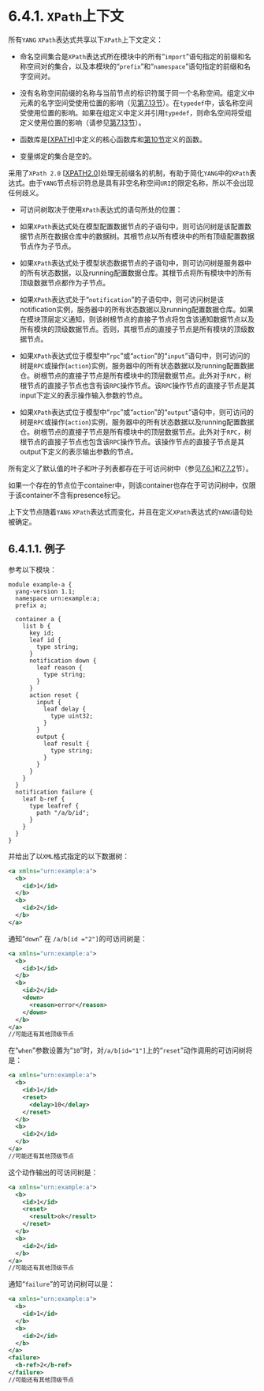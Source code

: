 # 6.4.1. `XPath`上下文

所有`YANG` `XPath`表达式共享以下`XPath`上下文定义：

- 命名空间集合是`XPath`表达式所在模块中的所有“`import`”语句指定的前缀和名称空间对的集合，以及本模块的“`prefix`”和“`namespace`”语句指定的前缀和名字空间对。

- 没有名称空间前缀的名称与当前节点的标识符属于同一个名称空间。组定义中元素的名字空间受使用位置的影响（见[第7.13节](../section-7/7.13.md)）。在`typedef`中，该名称空间受使用位置的影响。如果在组定义中定义并引用`typedef`，则命名空间将受组定义使用位置的影响（请参见[第7.13节](../section-7/7.13.md)）。

- 函数库是[[XPATH](https://tools.ietf.org/html/rfc7950#ref-XPATH)]中定义的核心函数库和[第10节](../section-10/README.md)定义的函数。

- 变量绑定的集合是空的。

采用了`XPath 2.0` [[XPATH2.0](https://tools.ietf.org/html/rfc7950#ref-XPATH2.0)]处理无前缀名的机制，有助于简化`YANG`中的`XPath`表达式。由于`YANG`节点标识符总是具有非空名称空间`URI`的限定名称，所以不会出现任何歧义。

- 可访问树取决于使用`XPath`表达式的语句所处的位置：

- 如果`XPath`表达式处在模型配置数据节点的子语句中，则可访问树是该配置数据节点所在数据仓库中的数据树。其根节点以所有模块中的所有顶级配置数据节点作为子节点。

- 如果`XPath`表达式处于模型状态数据节点的子语句中，则可访问树是服务器中的所有状态数据，以及running配置数据仓库。其根节点将所有模块中的所有顶级数据节点都作为子节点。

- 如果`XPath`表达式处于“`notification`”的子语句中，则可访问树是该notification实例，服务器中的所有状态数据以及running配置数据仓库。如果在模块顶层定义通知，则该树根节点的直接子节点将包含该通知数据节点以及所有模块的顶级数据节点。否则，其根节点的直接子节点是所有模块的顶级数据节点。

- 如果`XPath`表达式位于模型中“`rpc`”或“`action`”的“`input`”语句中，则可访问的树是`RPC`或操作(`action`)实例，服务器中的所有状态数据以及running配置数据仓。树根节点的直接子节点是所有模块中的顶层数据节点。此外对于`RPC`，树根节点的直接子节点也含有该`RPC`操作节点。该`RPC`操作节点的直接子节点是其input下定义的表示操作输入参数的节点。

- 如果`XPath`表达式位于模型中“`rpc`”或“`action`”的“`output`”语句中，则可访问的树是`RPC`或操作(`action`)实例，服务器中的所有状态数据以及running配置数据仓。树根节点的直接子节点是所有模块中的顶层数据节点。此外对于`RPC`，树根节点的直接子节点也包含该`RPC`操作节点。该操作节点的直接子节点是其output下定义的表示输出参数的节点。

所有定义了默认值的叶子和叶子列表都存在于可访问树中（参见[7.6.1](../section-7/7.6.md)和[7.7.2](../section-7/7.7.md)节）。

如果一个存在的节点位于container中，则该container也存在于可访问树中，仅限于该container不含有presence标记。

上下文节点随着`YANG` `XPath`表达式而变化，并且在定义`XPath`表达式的`YANG`语句处被确定。

## 6.4.1.1. 例子

参考以下模块：

```YANG
module example-a {
  yang-version 1.1;
  namespace urn:example:a;
  prefix a;

  container a {
    list b {
      key id;
      leaf id {
        type string;
      }
      notification down {
        leaf reason {
          type string;
        }
      }
      action reset {
        input {
          leaf delay {
            type uint32;
          }
        }
        output {
          leaf result {
            type string;
          }
        }
      }
    }
  }
  notification failure {
    leaf b-ref {
      type leafref {
        path "/a/b/id";
      }
    }
  }
}
```

并给出了以`XML`格式指定的以下数据树：

```xml
<a xmlns="urn:example:a">
  <b>
    <id>1</id>
  </b>
  <b>
    <id>2</id>
  </b>
</a>
```

通知“`down`” 在 `/a/b[id ="2"]`的可访问树是：

```xml
<a xmlns="urn:example:a">
  <b>
    <id>1</id>
  </b>
  <b>
    <id>2</id>
    <down>
      <reason>error</reason>
    </down>
  </b>
</a>
//可能还有其他顶级节点
```

在“`when`”参数设置为“`10`”时，对`/a/b[id="1"]`上的“`reset`”动作调用的可访问树将是：

```xml
<a xmlns="urn:example:a">
  <b>
    <id>1</id>
    <reset>
      <delay>10</delay>
    </reset>
  </b>
  <b>
    <id>2</id>
  </b>
</a>
//可能还有其他顶级节点
```

这个动作输出的可访问树是：

```xml
<a xmlns="urn:example:a">
  <b>
    <id>1</id>
    <reset>
      <result>ok</result>
    </reset>
  </b>
  <b>
    <id>2</id>
  </b>
</a>
//可能还有其他顶级节点
```

通知“`failure`”的可访问树可以是：

```xml
<a xmlns="urn:example:a">
  <b>
    <id>1</id>
  </b>
  <b>
    <id>2</id>
  </b>
</a>
<failure>
  <b-ref>2</b-ref>
</failure>
//可能还有其他顶级节点
```
